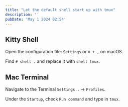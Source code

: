 ```yaml
---
title: "Let the default shell start up with tmux"
description: ''
pubDate: 'May 1 2024 02:54'
---
```


## Kitty Shell
Open the configuration file: `Settings` or `⌘ + ,` on macOS.

Find `# shell .` and replace it with `shell tmux`.

## Mac Terminal
Navigate to the Terminal `Settings..` -> `Profiles`.

Under the `Startup`, check `Run command` and type in `tmux`.
